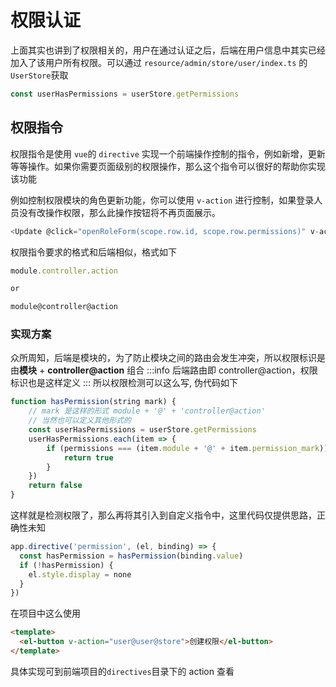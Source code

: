 # 权限认证

上面其实也讲到了权限相关的，用户在通过认证之后，后端在用户信息中其实已经加入了该用户所有权限。可以通过 `resource/admin/store/user/index.ts` 的 `UserStore`获取

```typescript
const userHasPermissions = userStore.getPermissions
```

## 权限指令

权限指令是使用 `vue`的 `directive` 实现一个前端操作控制的指令，例如新增，更新等等操作。如果你需要页面级别的权限操作，那么这个指令可以很好的帮助你实现该功能

例如控制权限模块的角色更新功能，你可以使用 `v-action` 进行控制，如果登录人员没有改操作权限，那么此操作按钮将不再页面展示。

```javascript
<Update @click="openRoleForm(scope.row.id, scope.row.permissions)" v-action="'permissions.role.update'"/>
```

权限指令要求的格式和后端相似，格式如下

```javascript
module.controller.action

or

module@controller@action
```

### 实现方案

众所周知，后端是模块的，为了防止模块之间的路由会发生冲突，所以权限标识是由**模块** + **controller@action** 组合
:::info
后端路由即 controller@action，权限标识也是这样定义
:::
所以权限检测可以这么写, 伪代码如下

```typescript
function hasPermission(string mark) {
    // mark 是这样的形式 module + '@' + 'controller@action'
    // 当然也可以定义其他形式的
    const userHasPermissions = userStore.getPermissions
    userHasPermissions.each(item => {
        if (permissions === (item.module + '@' + item.permission_mark)) {
            return true
        }
    })
    return false
}
```

这样就是检测权限了，那么再将其引入到自定义指令中，这里代码仅提供思路，正确性未知

```typescript
app.directive('permission', (el, binding) => {
  const hasPermission = hasPermission(binding.value)
  if (!hasPermission) {
    el.style.display = none
  }
})
```

在项目中这么使用

```html
<template>
  <el-button v-action="user@user@store">创建权限</el-button>
</template>
```

具体实现可到前端项目的`directives`目录下的 action 查看
